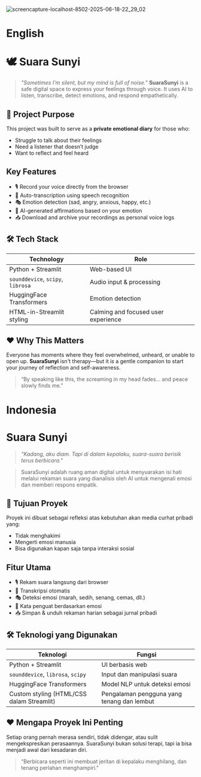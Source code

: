 ![screencapture-localhost-8502-2025-06-18-22_29_02](https://github.com/user-attachments/assets/85608a25-d366-49b3-86f6-89377a34a0c6)

# English 

# 🕊️ Suara Sunyi

> *"Sometimes I'm silent, but my mind is full of noise."*
> **SuaraSunyi** is a safe digital space to express your feelings through voice. It uses AI to listen, transcribe, detect emotions, and respond empathetically.

## 🎯 Project Purpose

This project was built to serve as a **private emotional diary** for those who:

* Struggle to talk about their feelings
* Need a listener that doesn’t judge
* Want to reflect and feel heard

## Key Features

* 🎙️ Record your voice directly from the browser
* 📝 Auto-transcription using speech recognition
* 🎭 Emotion detection (sad, angry, anxious, happy, etc.)
* 💬 AI-generated affirmations based on your emotion
* 📥 Download and archive your recordings as personal voice logs

## 🛠️ Tech Stack

| Technology                        | Role                                |
| --------------------------------- | ----------------------------------- |
| Python + Streamlit                | Web-based UI                        |
| `sounddevice`, `scipy`, `librosa` | Audio input & processing            |
| HuggingFace Transformers          | Emotion detection                   |
| HTML-in-Streamlit styling         | Calming and focused user experience |

## ❤️ Why This Matters

Everyone has moments where they feel overwhelmed, unheard, or unable to open up. **SuaraSunyi** isn't therapy—but it *is* a gentle companion to start your journey of reflection and self-awareness.

> “By speaking like this, the screaming in my head fades… and peace slowly finds me.”



# Indonesia

# Suara Sunyi

> *"Kadang, aku diam. Tapi di dalam kepalaku, suara-suara berisik terus berbicara."*

> SuaraSunyi adalah ruang aman digital untuk menyuarakan isi hati melalui rekaman suara yang dianalisis oleh AI untuk mengenali emosi dan memberi respons empatik.

## 🎯 Tujuan Proyek

Proyek ini dibuat sebagai refleksi atas kebutuhan akan media curhat pribadi yang:

* Tidak menghakimi
* Mengerti emosi manusia
* Bisa digunakan kapan saja tanpa interaksi sosial

## Fitur Utama

* 🎙️ Rekam suara langsung dari browser
* 📝 Transkripsi otomatis
* 🎭 Deteksi emosi (marah, sedih, senang, cemas, dll.)
* 💬 Kata penguat berdasarkan emosi
* 📥 Simpan & unduh rekaman harian sebagai jurnal pribadi

## 🛠️ Teknologi yang Digunakan

| Teknologi                                 | Fungsi                                     |
| ----------------------------------------- | ------------------------------------------ |
| Python + Streamlit                        | UI berbasis web                            |
| `sounddevice`, `librosa`, `scipy`         | Input dan manipulasi suara                 |
| HuggingFace Transformers                  | Model NLP untuk deteksi emosi              |
| Custom styling (HTML/CSS dalam Streamlit) | Pengalaman pengguna yang tenang dan lembut |


## ❤️ Mengapa Proyek Ini Penting

Setiap orang pernah merasa sendiri, tidak didengar, atau sulit mengekspresikan perasaannya. SuaraSunyi bukan solusi terapi, tapi ia bisa menjadi awal dari kesadaran diri.

> “Berbicara seperti ini membuat jeritan di kepalaku menghilang, dan tenang perlahan menghampiri.”
